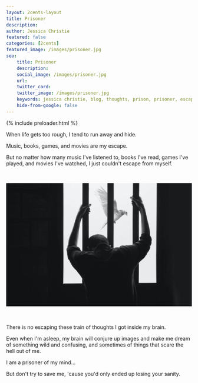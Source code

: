 ```yaml
---
layout: 2cents-layout
title: Prisoner
description: 
author: Jessica Christie
featured: false
categories: [2cents]
featured_image: /images/prisoner.jpg
seo:
    title: Prisoner
    description: 
    social_image: /images/prisoner.jpg
    url:
    twitter_card:
    twitter_image: /images/prisoner.jpg
    keywords: jessica christie, blog, thoughts, prison, prisoner, escape, life, run away, hide, train of thoughts, asleep, scared, sanity
    hide-from-google: false
---
```


{% include preloader.html %}

When life gets too rough, I tend to run away and hide.

Music, books, games, and movies are my escape.

But no matter how many music I've listened to, books I've read, games I've played, and movies I've watched, I just couldn't escape from myself.

&nbsp;

<div class="center">
    <img src="/images/prisoner.jpg">
</div>

&nbsp;

There is no escaping these train of thoughts I got inside my brain.

Even when I'm asleep, my brain will conjure up images and make me dream of something wild and confusing, and sometimes of things that scare the hell out of me.

I am a prisoner of my mind...

But don't try to save me, 'cause you'd only ended up losing your sanity.

&nbsp;

